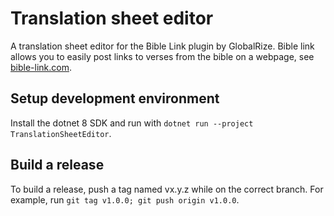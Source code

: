 Translation sheet editor
=========================
A translation sheet editor for the Bible Link plugin by GlobalRize.
Bible link allows you to easily post links to verses from the bible on a webpage,
see [bible-link.com](https://bible-link.com/).


Setup development environment
------------------------------
Install the dotnet 8 SDK and run with `dotnet run --project TranslationSheetEditor`.


Build a release
----------------
To build a release, push a tag named vx.y.z while on the correct branch.
For example, run `git tag v1.0.0; git push origin v1.0.0`.
